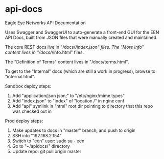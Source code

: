 api-docs
========

Eagle Eye Networks API Documentation

Uses Swagger and SwaggerUI to auto-generate a front-end GUI for the EEN API Docs, built from JSON files that were manually created and maintained.

The core REST docs live in "/docs/*/index.json" files.  The "More Info" content lives in "/docs/*/info.html" files.

The "Definition of Terms" content lives in "/docs/terms.html".

To get to the "Internal" docs (which are still a work in progress), browse to "internal.html".

Sandbox deploy steps:

1. Add "application/json json;" to "/etc/nginx/mime.types"
1. Add "index.json" to "index" of "location /" in nginx conf
1. Add "api" symlink in "html" root dir pointing to directory that this repo was checked out in

Prod deploy steps:

1. Make updates to docs in "master" branch, and push to origin
1. SSH into "192.168.2.154"
1. Switch to "een" user: sudo su - een
1. Go to "~/apidocs/" directory
1. Update repo: git pull origin master